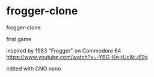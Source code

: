 # frogger-clone
frogger-clone

first game

inspired by 1983 "Frogger" on Commodore 64
https://www.youtube.com/watch?v=-YBG-Kn-tUc&t=69s


edited with GNO nano
